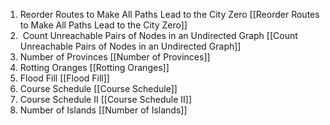 
1. Reorder Routes to Make All Paths Lead to the City Zero [[Reorder Routes to Make All Paths Lead to the City Zero]]
2.  Count Unreachable Pairs of Nodes in an Undirected Graph [[Count Unreachable Pairs of Nodes in an Undirected Graph]] 
3. Number of Provinces [[Number of Provinces]]
4. Rotting Oranges [[Rotting Oranges]]
5. Flood Fill [[Flood Fill]]
6. Course Schedule [[Course Schedule]]
7. Course Schedule II [[Course Schedule II]]
8. Number of Islands [[Number of Islands]]